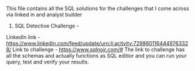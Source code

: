 This file contains all the SQL solutions for the challenges that I come across via linked in and analyst builder

1. SQL Detective Challenge -

LinkedIn link - https://www.linkedin.com/feed/update/urn:li:activity:7298601164449763328/
Link to challenge - https://www.sqlnoir.com/#
The link to challenge has all the schemas and actually functions as SQL editior and you can run your query, test and verify your results. 
